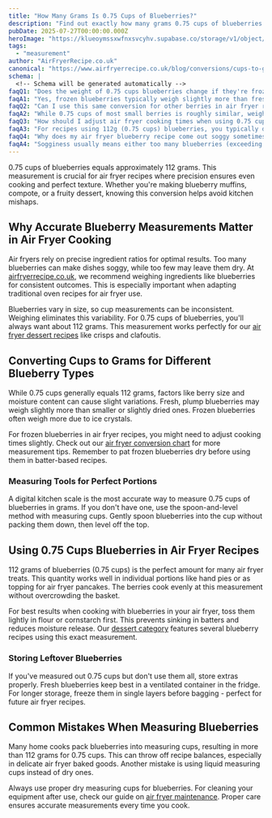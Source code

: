 ```yaml
---
title: "How Many Grams Is 0.75 Cups of Blueberries?"
description: "Find out exactly how many grams 0.75 cups of blueberries equals for perfect air fryer recipes every time. No more guesswork!"
pubDate: 2025-07-27T00:00:00.000Z
heroImage: "https://klueoymssxwfnxsvcyhv.supabase.co/storage/v1/object/public/Shmucket/how-many-grams-is-0-75-cups-of-blueberries.webp"
tags:
  - "measurement"
author: "AirFryerRecipe.co.uk"
canonical: "https://www.airfryerrecipe.co.uk/blog/conversions/cups-to-grams/how-many-grams-is-0-75-cups-of-blueberries"
schema: |
  <!-- Schema will be generated automatically -->
faqQ1: "Does the weight of 0.75 cups blueberries change if they're frozen?"
faqA1: "Yes, frozen blueberries typically weigh slightly more than fresh - about 10-15% extra due to ice crystals. For 0.75 cups frozen, you might get around 120-125 grams. Always thaw and pat them dry before measuring for air fryer recipes to prevent excess moisture."
faqQ2: "Can I use this same conversion for other berries in air fryer recipes?"
faqA2: "While 0.75 cups of most small berries is roughly similar, weights vary. Raspberries are lighter (about 90g for 0.75 cups), while blackberries are heavier (around 130g). Always check specific conversions when substituting berries in air fryer recipes for best results."
faqQ3: "How should I adjust air fryer cooking times when using 0.75 cups blueberries?"
faqA3: "For recipes using 112g (0.75 cups) blueberries, you typically don't need major time adjustments. However, if making something like muffins or cakes, add 1-2 minutes to account for the extra moisture. Always check doneness with a toothpick when baking with berries."
faqQ4: "Why does my air fryer blueberry recipe come out soggy sometimes?"
faqA4: "Sogginess usually means either too many blueberries (exceeding the 112g/0.75 cups measurement) or not patting frozen berries dry. Another cause could be overcrowding the air fryer basket. Ensure proper spacing and consider tossing berries in flour to absorb excess moisture before cooking."
---
```

<p>0.75 cups of blueberries equals approximately 112 grams. This measurement is crucial for air fryer recipes where precision ensures even cooking and perfect texture. Whether you're making blueberry muffins, compote, or a fruity dessert, knowing this conversion helps avoid kitchen mishaps.</p>

<h2>Why Accurate Blueberry Measurements Matter in Air Fryer Cooking</h2>
<p>Air fryers rely on precise ingredient ratios for optimal results. Too many blueberries can make dishes soggy, while too few may leave them dry. At <a href=https://www.airfryerrecipe.co.uk>airfryerrecipe.co.uk</a>, we recommend weighing ingredients like blueberries for consistent outcomes. This is especially important when adapting traditional oven recipes for air fryer use.</p>
<p>Blueberries vary in size, so cup measurements can be inconsistent. Weighing eliminates this variability. For 0.75 cups of blueberries, you'll always want about 112 grams. This measurement works perfectly for our <a href=https://www.airfryerrecipe.co.uk/recipes>air fryer dessert recipes</a> like crisps and clafoutis.</p>

<h2>Converting Cups to Grams for Different Blueberry Types</h2>
<p>While 0.75 cups generally equals 112 grams, factors like berry size and moisture content can cause slight variations. Fresh, plump blueberries may weigh slightly more than smaller or slightly dried ones. Frozen blueberries often weigh more due to ice crystals.</p>
<p>For frozen blueberries in air fryer recipes, you might need to adjust cooking times slightly. Check out our <a href=https://www.airfryerrecipe.co.uk/air-fryer-conversion-chart>air fryer conversion chart</a> for more measurement tips. Remember to pat frozen blueberries dry before using them in batter-based recipes.</p>

<h3>Measuring Tools for Perfect Portions</h3>
<p>A digital kitchen scale is the most accurate way to measure 0.75 cups of blueberries in grams. If you don't have one, use the spoon-and-level method with measuring cups. Gently spoon blueberries into the cup without packing them down, then level off the top.</p>

<h2>Using 0.75 Cups Blueberries in Air Fryer Recipes</h2>
<p>112 grams of blueberries (0.75 cups) is the perfect amount for many air fryer treats. This quantity works well in individual portions like hand pies or as topping for air fryer pancakes. The berries cook evenly at this measurement without overcrowding the basket.</p>
<p>For best results when cooking with blueberries in your air fryer, toss them lightly in flour or cornstarch first. This prevents sinking in batters and reduces moisture release. Our <a href=https://www.airfryerrecipe.co.uk/recipe-category/dessert>dessert category</a> features several blueberry recipes using this exact measurement.</p>

<h3>Storing Leftover Blueberries</h3>
<p>If you've measured out 0.75 cups but don't use them all, store extras properly. Fresh blueberries keep best in a ventilated container in the fridge. For longer storage, freeze them in single layers before bagging - perfect for future air fryer recipes.</p>

<h2>Common Mistakes When Measuring Blueberries</h2>
<p>Many home cooks pack blueberries into measuring cups, resulting in more than 112 grams for 0.75 cups. This can throw off recipe balances, especially in delicate air fryer baked goods. Another mistake is using liquid measuring cups instead of dry ones.</p>
<p>Always use proper dry measuring cups for blueberries. For cleaning your equipment after use, check our guide on <a href=https://www.airfryerrecipe.co.uk/air-fryer-cleaner>air fryer maintenance</a>. Proper care ensures accurate measurements every time you cook.</p>
